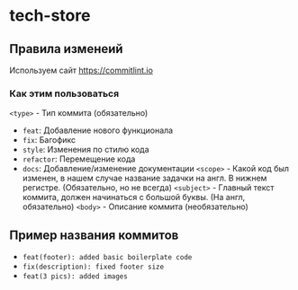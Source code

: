 # tech-store
## Правила изменеий
Используем сайт https://commitlint.io

### Как этим пользоваться
`<type>` - Тип коммита (обязательно)
  - `feat`: Добавление нового функционала
  - `fix`: Багофикс
  - `style`: Изменения по стилю кода
  - `refactor`: Перемещение кода
  - `docs`: Добавление/изменение документации
`<scope>` - Какой код был изменен, в нашем случае название задачки на англ. В нижнем регистре. (Обязательно, но не всегда)
`<subject>` - Главный текст коммита, должен начинаться с большой буквы. (На англ, обязательно)
`<body>` - Описание коммита (необязательно)
## Пример названия коммитов
  - `feat(footer): added basic boilerplate code`
  - `fix(description): fixed footer size`
  - `feat(3 pics): added images`
